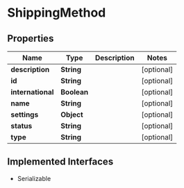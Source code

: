 

# ShippingMethod


## Properties

| Name | Type | Description | Notes |
|------------ | ------------- | ------------- | -------------|
|**description** | **String** |  |  [optional] |
|**id** | **String** |  |  [optional] |
|**international** | **Boolean** |  |  [optional] |
|**name** | **String** |  |  [optional] |
|**settings** | **Object** |  |  [optional] |
|**status** | **String** |  |  [optional] |
|**type** | **String** |  |  [optional] |


## Implemented Interfaces

* Serializable

